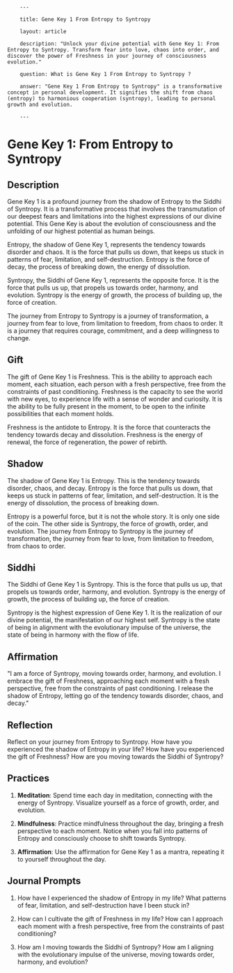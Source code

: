 
		---

		title: Gene Key 1 From Entropy to Syntropy

		layout: article

		description: "Unlock your divine potential with Gene Key 1: From Entropy to Syntropy. Transform fear into love, chaos into order, and discover the power of Freshness in your journey of consciousness evolution."

		question: What is Gene Key 1 From Entropy to Syntropy ?

		answer: "Gene Key 1 From Entropy to Syntropy" is a transformative concept in personal development. It signifies the shift from chaos (entropy) to harmonious cooperation (syntropy), leading to personal growth and evolution.

		---
# Gene Key 1: From Entropy to Syntropy

## Description

Gene Key 1 is a profound journey from the shadow of Entropy to the Siddhi of Syntropy. It is a transformative process that involves the transmutation of our deepest fears and limitations into the highest expressions of our divine potential. This Gene Key is about the evolution of consciousness and the unfolding of our highest potential as human beings.

Entropy, the shadow of Gene Key 1, represents the tendency towards disorder and chaos. It is the force that pulls us down, that keeps us stuck in patterns of fear, limitation, and self-destruction. Entropy is the force of decay, the process of breaking down, the energy of dissolution.

Syntropy, the Siddhi of Gene Key 1, represents the opposite force. It is the force that pulls us up, that propels us towards order, harmony, and evolution. Syntropy is the energy of growth, the process of building up, the force of creation.

The journey from Entropy to Syntropy is a journey of transformation, a journey from fear to love, from limitation to freedom, from chaos to order. It is a journey that requires courage, commitment, and a deep willingness to change.

## Gift

The gift of Gene Key 1 is Freshness. This is the ability to approach each moment, each situation, each person with a fresh perspective, free from the constraints of past conditioning. Freshness is the capacity to see the world with new eyes, to experience life with a sense of wonder and curiosity. It is the ability to be fully present in the moment, to be open to the infinite possibilities that each moment holds.

Freshness is the antidote to Entropy. It is the force that counteracts the tendency towards decay and dissolution. Freshness is the energy of renewal, the force of regeneration, the power of rebirth.

## Shadow

The shadow of Gene Key 1 is Entropy. This is the tendency towards disorder, chaos, and decay. Entropy is the force that pulls us down, that keeps us stuck in patterns of fear, limitation, and self-destruction. It is the energy of dissolution, the process of breaking down.

Entropy is a powerful force, but it is not the whole story. It is only one side of the coin. The other side is Syntropy, the force of growth, order, and evolution. The journey from Entropy to Syntropy is the journey of transformation, the journey from fear to love, from limitation to freedom, from chaos to order.

## Siddhi

The Siddhi of Gene Key 1 is Syntropy. This is the force that pulls us up, that propels us towards order, harmony, and evolution. Syntropy is the energy of growth, the process of building up, the force of creation.

Syntropy is the highest expression of Gene Key 1. It is the realization of our divine potential, the manifestation of our highest self. Syntropy is the state of being in alignment with the evolutionary impulse of the universe, the state of being in harmony with the flow of life.

## Affirmation

"I am a force of Syntropy, moving towards order, harmony, and evolution. I embrace the gift of Freshness, approaching each moment with a fresh perspective, free from the constraints of past conditioning. I release the shadow of Entropy, letting go of the tendency towards disorder, chaos, and decay."

## Reflection

Reflect on your journey from Entropy to Syntropy. How have you experienced the shadow of Entropy in your life? How have you experienced the gift of Freshness? How are you moving towards the Siddhi of Syntropy?

## Practices

1. **Meditation**: Spend time each day in meditation, connecting with the energy of Syntropy. Visualize yourself as a force of growth, order, and evolution.

2. **Mindfulness**: Practice mindfulness throughout the day, bringing a fresh perspective to each moment. Notice when you fall into patterns of Entropy and consciously choose to shift towards Syntropy.

3. **Affirmation**: Use the affirmation for Gene Key 1 as a mantra, repeating it to yourself throughout the day.

## Journal Prompts

1. How have I experienced the shadow of Entropy in my life? What patterns of fear, limitation, and self-destruction have I been stuck in?

2. How can I cultivate the gift of Freshness in my life? How can I approach each moment with a fresh perspective, free from the constraints of past conditioning?

3. How am I moving towards the Siddhi of Syntropy? How am I aligning with the evolutionary impulse of the universe, moving towards order, harmony, and evolution?